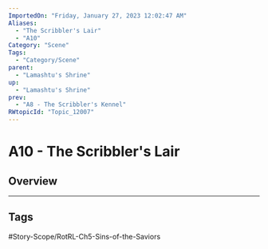 ```yaml
---
ImportedOn: "Friday, January 27, 2023 12:02:47 AM"
Aliases:
  - "The Scribbler's Lair"
  - "A10"
Category: "Scene"
Tags:
  - "Category/Scene"
parent:
  - "Lamashtu's Shrine"
up:
  - "Lamashtu's Shrine"
prev:
  - "A8 - The Scribbler's Kennel"
RWtopicId: "Topic_12007"
---
```

# A10 - The Scribbler's Lair
## Overview

---
## Tags
#Story-Scope/RotRL-Ch5-Sins-of-the-Saviors

